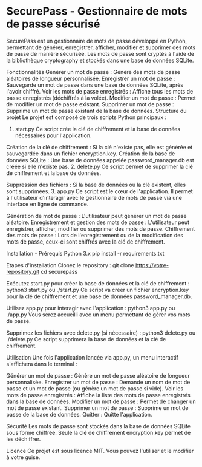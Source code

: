 # SecurePass - Gestionnaire de mots de passe sécurisé
SecurePass est un gestionnaire de mots de passe développé en Python, permettant de générer, enregistrer, afficher, modifier et supprimer des mots de passe de manière sécurisée. Les mots de passe sont cryptés à l'aide de la bibliothèque cryptography et stockés dans une base de données SQLite.

Fonctionnalités
Générer un mot de passe : Génère des mots de passe aléatoires de longueur personnalisée.
Enregistrer un mot de passe : Sauvegarde un mot de passe dans une base de données SQLite, après l'avoir chiffré.
Voir les mots de passe enregistrés : Affiche tous les mots de passe enregistrés (déchiffrés à la volée).
Modifier un mot de passe : Permet de modifier un mot de passe existant.
Supprimer un mot de passe : Supprime un mot de passe existant de la base de données.
Structure du projet
Le projet est composé de trois scripts Python principaux :

1. start.py
Ce script crée la clé de chiffrement et la base de données nécessaires pour l'application.

Création de la clé de chiffrement : Si la clé n'existe pas, elle est générée et sauvegardée dans un fichier encryption.key.
Création de la base de données SQLite : Une base de données appelée password_manager.db est créée si elle n'existe pas.
2. delete.py
Ce script permet de supprimer la clé de chiffrement et la base de données.

Suppression des fichiers : Si la base de données ou la clé existent, elles sont supprimées.
3. app.py
Ce script est le cœur de l'application. Il permet à l'utilisateur d'interagir avec le gestionnaire de mots de passe via une interface en ligne de commande.

Génération de mot de passe : L'utilisateur peut générer un mot de passe aléatoire.
Enregistrement et gestion des mots de passe : L'utilisateur peut enregistrer, afficher, modifier ou supprimer des mots de passe.
Chiffrement des mots de passe : Lors de l'enregistrement ou de la modification des mots de passe, ceux-ci sont chiffrés avec la clé de chiffrement.

Installation - Prérequis
Python 3.x
pip install -r requirements.txt

Étapes d'installation
Clonez le repository :
git clone https://votre-repository.git
cd securepass

Exécutez start.py pour créer la base de données et la clé de chiffrement :
python3 start.py ou ./start.py
Ce script va créer un fichier encryption.key pour la clé de chiffrement et une base de données password_manager.db.

Utilisez app.py pour interagir avec l'application :
python3 app.py ou ./app.py
Vous serez accueilli avec un menu permettant de gérer vos mots de passe.

Supprimez les fichiers avec delete.py (si nécessaire) :
python3 delete.py ou ./delete.py
Ce script supprimera la base de données et la clé de chiffrement.

Utilisation
Une fois l'application lancée via app.py, un menu interactif s'affichera dans le terminal :

Générer un mot de passe : Génère un mot de passe aléatoire de longueur personnalisée.
Enregistrer un mot de passe : Demande un nom de mot de passe et un mot de passe (ou génère un mot de passe si vide).
Voir les mots de passe enregistrés : Affiche la liste des mots de passe enregistrés dans la base de données.
Modifier un mot de passe : Permet de changer un mot de passe existant.
Supprimer un mot de passe : Supprime un mot de passe de la base de données.
Quitter : Quitte l'application.

Sécurité
Les mots de passe sont stockés dans la base de données SQLite sous forme chiffrée.
Seule la clé de chiffrement encryption.key permet de les déchiffrer.

Licence
Ce projet est sous licence MIT. Vous pouvez l'utiliser et le modifier à votre guise.
